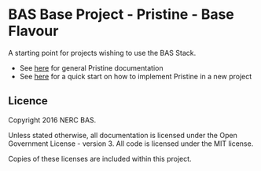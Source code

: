 # BAS Base Project - Pristine - Base Flavour

A starting point for projects wishing to use the BAS Stack.

* See [here](http://paper.dropbox.com/doc/BAS-Base-Project-Pristine-OQ7thGoC0OvVSIP6epNee) for general Pristine
documentation
* See [here](https://paper.dropbox.com/doc/BAS-Base-Project-Pristine-OQ7thGoC0OvVSIP6epNee#:h=Getting-started) for a
quick start on how to implement Pristine in a new project

## Licence

Copyright 2016 NERC BAS.

Unless stated otherwise, all documentation is licensed under the Open Government License - version 3. All code is
licensed under the MIT license.

Copies of these licenses are included within this project.
